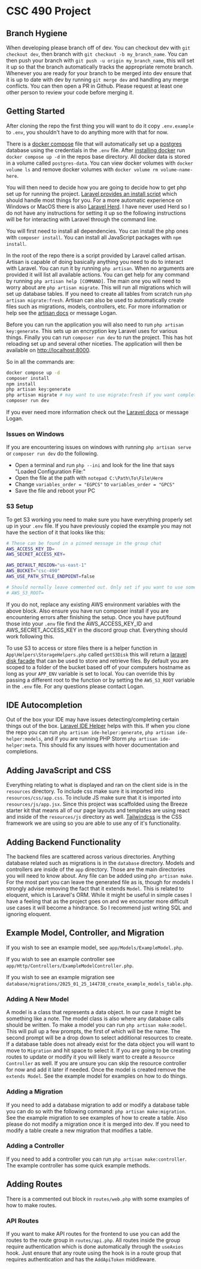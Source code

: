 # CSC 490 Project

## Branch Hygiene

When developing please branch off of dev. You can checkout dev with `git checkout dev`, then branch with `git checkout -b my_branch_name`. You can then push your branch with `git push -u origin my_branch_name`, this will set it up so that the branch automatically tracks the appropriate remote branch. Whenever you are ready for your branch to be merged into dev ensure that it is up to date with dev by running `git merge dev` and handling any merge conflicts. You can then open a PR in Github. Please request at least one other person to review your code before merging it.

## Getting Started

After cloning the repo the first thing you will want to do it copy `.env.example` to `.env`, you shouldn't have to do anything more with that for now.

There is a [docker compose](https://docs.docker.com/compose/) file that will automatically set up a [postgres](https://www.postgresql.org/) database using the credentials in the `.env` file. After [installing docker](https://docs.docker.com/get-started/) run `docker compose up -d` in the repos base directory. All docker data is stored in a volume called `postgres-data`. You can view docker volumes with `docker volume ls` and remove docker volumes with `docker volume rm volume-name-here`.

You will then need to decide how you are going to decide how to get php set up for running the project. [Laravel provides an install script](https://laravel.com/docs/11.x#installing-php) which should handle most things for you. For a more automatic experience on Windows or MacOS there is also [Laravel Herd](https://herd.laravel.com/). I have never used Herd so I do not have any instructions for setting it up so the following instructions will be for interacting with Laravel through the command line.

You will first need to install all dependencies. You can install the php ones with `composer install`. You can install all JavaScript packages with `npm install`.

In the root of the repo there is a script provided by Laravel called artisan. Artisan is capable of doing basically anything you need to do to interact with Laravel. You can run it by running `php artisan`. When no arguments are provided it will list all available actions. You can get help for any command by running `php artisan help [COMMAND]`. The main one you will need to worry about are `php artisan migrate`. This will run all migrations which will set up database tables. If you need to create all tables from scratch run `php artisan migrate:fresh`. Artisan can also be used to automatically create files such as migrations, models, controllers, etc. For more information or help see the [artisan docs](https://laravel.com/docs/11.x/artisan#main-content) or message Logan.

Before you can run the application you will also need to run `php artisan key:generate`. This sets up an encryption key Laravel uses for various things. Finally you can run `composer run dev` to run the project. This has hot reloading set up and several other niceties. The application will then be available on [http://localhost:8000](http://localhost:8000).

So in all the commands are:

```bash
docker compose up -d
composer install
npm install
php artisan key:generate
php artisan migrate # may want to use migrate:fresh if you want completely fresh tables
composer run dev
```

If you ever need more information check out the [Laravel docs](https://laravel.com/docs/11.x) or message Logan.

### Issues on Windows

If you are encountering issues on windows with running `php artisan serve` or `composer run dev` do the following.

- Open a terminal and run `php --ini` and look for the line that says "Loaded Configuration File:"
- Open the file at the path with `notepad C:\Path\To\File\Here`
- Change `variables_order = "EGPCS"` to `variables_order = "GPCS"`
- Save the file and reboot your PC

### S3 Setup

To get S3 working you need to make sure you have everything properly set up in your `.env` file. If you have previously copied the example you may not have the section of it that looks like this:

```bash
# These can be found in a pinned message in the group chat
AWS_ACCESS_KEY_ID=
AWS_SECRET_ACCESS_KEY=

AWS_DEFAULT_REGION="us-east-1"
AWS_BUCKET="csc-490"
AWS_USE_PATH_STYLE_ENDPOINT=false

# Should normally leave commented out. Only set if you want to use someone elses file root for testing purposes or if you want a fresh set of files.
# AWS_S3_ROOT=
```

If you do not, replace any existing AWS environment variables with the above block. Also ensure you have run composer install if you are encountering errors after finishing the setup. Once you have put/found those into your `.env` file find the AWS_ACCESS_KEY_ID and AWS_SECRET_ACCESS_KEY in the discord group chat. Everything should work following this.

To use S3 to access or store files there is a helper function in `App\Helpers\StorageHelpers.php` called `getS3Disk` this will return a [laravel disk facade](https://laravel.com/docs/11.x/filesystem#obtaining-disk-instances) that can be used to store and retrieve files. By default you are scoped to a folder of the bucket based off of your computers hostname as long as your `APP_ENV` variable is set to local. You can override this by passing a different root to the function or by setting the `AWS_S3_ROOT` variable in the `.env` file. For any questions please contact Logan.

## IDE Autocompletion

Out of the box your IDE may have issues detecting/completing certain things out of the box. [Laravel IDE Helper](https://github.com/barryvdh/laravel-ide-helper) helps with this. If when you clone the repo you can run `php artisan ide-helper:generate`, `php artisan ide-helper:models`, and if you are running PHP Storm `php artisan ide-helper:meta`. This should fix any issues with hover documentation and completions.

## Adding JavaScript and CSS

Everything relating to what is displayed and ran on the client side is in the `resources` directory. To include css make sure it is imported into `resources/css/app.css`. To include JS make sure that it is imported into `resources/js/app.jsx`. Since this project was scaffolded using the Breeze starter kit that means all of our page layouts and templates are using react and inside of the `resources/js` directory as well. [Tailwindcss](https://tailwindcss.com/) is the CSS framework we are using so you are able to use any of it's functionality.

## Adding Backend Functionality

The backend files are scattered across various directories. Anything database related such as migrations is in the `database` directory. Models and controllers are inside of the `app` directory. Those are the main directories you will need to know about. Any file can be added using `php artisan make`. For the most part you can leave the generated file as is, though for models I strongly advise removing the fact that it extends `Model`. This is related to eloquent, which is Laravel's ORM. While it might be useful in simple cases I have a feeling that as the project goes on and we encounter more difficult use cases it will become a hindrance. So I recommend just writing SQL and ignoring eloquent.


## Example Model, Controller, and Migration

If you wish to see an example model, see `app/Models/ExampleModel.php`.

If you wish to see an example controller see `app/Http/Controllers/ExampleModelController.php`.

If you wish to see an example migration see `database/migrations/2025_01_25_144738_create_example_models_table.php`.

### Adding A New Model

A model is a class that represents a data object. In our case it might be something like a note. The model class is also where any database calls should be written. To make a model you can run `php artisan make:model`. This will pull up a few prompts, the first of which will be the name. The second prompt will be a drop down to select additional resources to create. If a database table does not already exist for the data object you will want to move to `Migration` and hit space to select it. If you are going to be creating routes to update or modify it you will likely want to create a `Resource Controller` as well. If you are unsure you can skip the resource controller for now and add it later if needed. Once the model is created remove the `extends Model`. See the example model for examples on how to do things.

### Adding a Migration

If you need to add a database migration to add or modify a database table you can do so with the following command: `php artisan make:migration`. See the example migration to see examples of how to create a table. Also please do not modify a migration once it is merged into dev. If you need to modify a table create a new migration that modifies a table.

### Adding a Controller

If you need to add a controller you can run `php artisan make:controller`. The example controller has some quick example methods.

## Adding Routes

There is a commented out block in `routes/web.php` with some examples of how to make routes.

### API Routes

If you want to make API routes for the frontend to use you can add the routes to the route group in `routes/api.php`. All routes inside the group require authentication which is done automatically through the `useAxios` hook. Just ensure that any route using the hook is in a route group that requires authentication and has the `AddApiToken` middleware.

